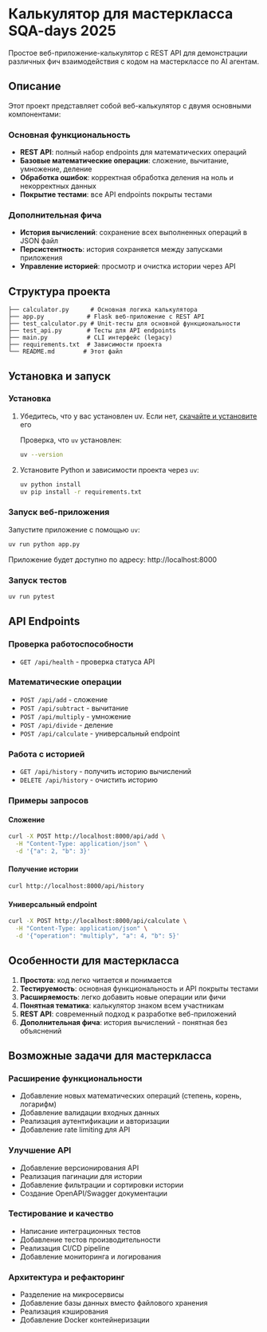 # Калькулятор для мастеркласса SQA-days 2025

Простое веб-приложение-калькулятор с REST API для демонстрации различных фич взаимодействия с кодом на мастерклассе по AI агентам.

## Описание

Этот проект представляет собой веб-калькулятор с двумя основными компонентами:

### Основная функциональность
- **REST API**: полный набор endpoints для математических операций
- **Базовые математические операции**: сложение, вычитание, умножение, деление
- **Обработка ошибок**: корректная обработка деления на ноль и некорректных данных
- **Покрытие тестами**: все API endpoints покрыты тестами

### Дополнительная фича
- **История вычислений**: сохранение всех выполненных операций в JSON файл
- **Персистентность**: история сохраняется между запусками приложения
- **Управление историей**: просмотр и очистка истории через API

## Структура проекта

```
├── calculator.py      # Основная логика калькулятора
├── app.py            # Flask веб-приложение с REST API
├── test_calculator.py # Unit-тесты для основной функциональности
├── test_api.py       # Тесты для API endpoints
├── main.py           # CLI интерфейс (legacy)
├── requirements.txt  # Зависимости проекта
└── README.md        # Этот файл
```

## Установка и запуск

### Установка

1. Убедитесь, что у вас установлен uv. Если нет, [скачайте и установите](https://docs.astral.sh/uv/getting-started/installation/) его

    Проверка, что `uv` установлен:
   ```bash
   uv --version
   ```

2. Установите Python и зависимости проекта через `uv`:
   ```bash
   uv python install
   uv pip install -r requirements.txt
   ```

### Запуск веб-приложения

Запустите приложение с помощью `uv`:
```bash
uv run python app.py
```

Приложение будет доступно по адресу: http://localhost:8000

### Запуск тестов
```bash
uv run pytest
```

## API Endpoints

### Проверка работоспособности
- `GET /api/health` - проверка статуса API

### Математические операции
- `POST /api/add` - сложение
- `POST /api/subtract` - вычитание  
- `POST /api/multiply` - умножение
- `POST /api/divide` - деление
- `POST /api/calculate` - универсальный endpoint

### Работа с историей
- `GET /api/history` - получить историю вычислений
- `DELETE /api/history` - очистить историю

### Примеры запросов

#### Сложение
```bash
curl -X POST http://localhost:8000/api/add \
  -H "Content-Type: application/json" \
  -d '{"a": 2, "b": 3}'
```

#### Получение истории
```bash
curl http://localhost:8000/api/history
```

#### Универсальный endpoint
```bash
curl -X POST http://localhost:8000/api/calculate \
  -H "Content-Type: application/json" \
  -d '{"operation": "multiply", "a": 4, "b": 5}'
```

## Особенности для мастеркласса

1. **Простота**: код легко читается и понимается
2. **Тестируемость**: основная функциональность и API покрыты тестами
3. **Расширяемость**: легко добавить новые операции или фичи
4. **Понятная тематика**: калькулятор знаком всем участникам
5. **REST API**: современный подход к разработке веб-приложений
6. **Дополнительная фича**: история вычислений - понятная без объяснений

## Возможные задачи для мастеркласса

### Расширение функциональности
- Добавление новых математических операций (степень, корень, логарифм)
- Добавление валидации входных данных
- Реализация аутентификации и авторизации
- Добавление rate limiting для API

### Улучшение API
- Добавление версионирования API
- Реализация пагинации для истории
- Добавление фильтрации и сортировки истории
- Создание OpenAPI/Swagger документации

### Тестирование и качество
- Написание интеграционных тестов
- Добавление тестов производительности
- Реализация CI/CD pipeline
- Добавление мониторинга и логирования

### Архитектура и рефакторинг
- Разделение на микросервисы
- Добавление базы данных вместо файлового хранения
- Реализация кэширования
- Добавление Docker контейнеризации
